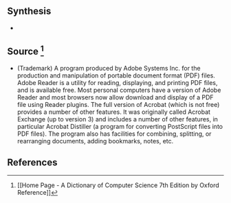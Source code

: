 ## Synthesis
- 
## Source [^1]
- (Trademark) A program produced by Adobe Systems Inc. for the production and manipulation of portable document format (PDF) files. Adobe Reader is a utility for reading, displaying, and printing PDF files, and is available free. Most personal computers have a version of Adobe Reader and most browsers now allow download and display of a PDF file using Reader plugins. The full version of Acrobat (which is not free) provides a number of other features. It was originally called Acrobat Exchange (up to version 3) and includes a number of other features, in particular Acrobat Distiller (a program for converting PostScript files into PDF files). The program also has facilities for combining, splitting, or rearranging documents, adding bookmarks, notes, etc.
## References

[^1]: [[Home Page - A Dictionary of Computer Science 7th Edition by Oxford Reference]]